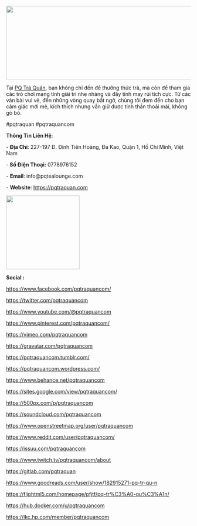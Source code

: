 <p><img src="https://pbs.twimg.com/profile_banners/1847256312419352577/1729255451/1500x500" alt="" width="600" height="200" /></p>
<p>Tại <a href="https://pqtraquan.com/"><u>PQ Tr&agrave; Qu&aacute;n</u></a>, bạn kh&ocirc;ng chỉ đến để thưởng thức tr&agrave;, m&agrave; c&ograve;n để tham gia c&aacute;c tr&ograve; chơi mang t&iacute;nh giải tr&iacute; nhẹ nh&agrave;ng v&agrave; đầy t&iacute;nh may rủi t&iacute;ch cực. Từ c&aacute;c v&aacute;n b&agrave;i vui vẻ, đến những v&ograve;ng quay bất ngờ, ch&uacute;ng t&ocirc;i đem đến cho bạn cảm gi&aacute;c mới mẻ, k&iacute;ch th&iacute;ch nhưng vẫn giữ được tinh thần thoải m&aacute;i, kh&ocirc;ng g&ograve; b&oacute;.</p>
<p>#pqtraquan #pqtraquancom</p>
<p><strong><strong>Th&ocirc;ng Tin Li&ecirc;n Hệ</strong></strong>:&nbsp;</p>
<p>-<strong><strong>&nbsp;Địa Chỉ</strong></strong>: 227-197 Đ. Đinh Ti&ecirc;n Ho&agrave;ng, Đa Kao, Quận 1, Hồ Ch&iacute; Minh, Việt Nam</p>
<p>-<strong><strong>&nbsp;Số Điện Thoại:</strong></strong>&nbsp;0778976152</p>
<p>- <strong><strong>Email</strong></strong>: info@pqtealounge.com</p>
<p>- <strong><strong>Website</strong></strong>:&nbsp;<u><a href="https://pqtraquan.com">https://pqtraquan.com</a></u></p>
<p><u><img src="https://pbs.twimg.com/profile_images/1847257360437555200/tzFnUfaz_400x400.jpg" alt="" width="200" height="200" /></u></p>
<p><strong><strong>Social :</strong></strong></p>
<p><a href="https://www.facebook.com/pqtraquancom/"><u>https://www.facebook.com/pqtraquancom/</u></a></p>
<p><a href="https://twitter.com/pqtraquancom"><u>https://twitter.com/pqtraquancom</u></a></p>
<p><a href="https://www.youtube.com/@pqtraquancom"><u>https://www.youtube.com/@pqtraquancom</u></a></p>
<p><a href="https://www.pinterest.com/pqtraquancom/"><u>https://www.pinterest.com/pqtraquancom/</u></a></p>
<p><a href="https://vimeo.com/pqtraquancom"><u>https://vimeo.com/pqtraquancom</u></a></p>
<p><a href="https://gravatar.com/pqtraquancom"><u>https://gravatar.com/pqtraquancom</u></a></p>
<p><a href="https://pqtraquancom.tumblr.com/"><u>https://pqtraquancom.tumblr.com/</u></a></p>
<p><a href="https://pqtraquancom.wordpress.com/"><u>https://pqtraquancom.wordpress.com/</u></a></p>
<p><a href="https://www.behance.net/pqtraquancom"><u>https://www.behance.net/pqtraquancom</u></a></p>
<p><a href="https://sites.google.com/view/pqtraquancom/"><u>https://sites.google.com/view/pqtraquancom/</u></a></p>
<p><a href="https://500px.com/p/pqtraquancom"><u>https://500px.com/p/pqtraquancom</u></a></p>
<p><a href="https://soundcloud.com/pqtraquancom"><u>https://soundcloud.com/pqtraquancom</u></a></p>
<p><a href="https://www.openstreetmap.org/user/pqtraquancom"><u>https://www.openstreetmap.org/user/pqtraquancom</u></a></p>
<p><a href="https://www.reddit.com/user/pqtraquancom/"><u>https://www.reddit.com/user/pqtraquancom/</u></a></p>
<p><a href="https://issuu.com/pqtraquancom"><u>https://issuu.com/pqtraquancom</u></a></p>
<p><a href="https://www.twitch.tv/pqtraquancom/about"><u>https://www.twitch.tv/pqtraquancom/about</u></a></p>
<p><a href="https://gitlab.com/pqtraquan"><u>https://gitlab.com/pqtraquan</u></a></p>
<p><a href="https://www.goodreads.com/user/show/182915271-pq-tr-qu-n"><u>https://www.goodreads.com/user/show/182915271-pq-tr-qu-n</u></a></p>
<p><a href="https://fliphtml5.com/homepage/pfjtf/pq-tr%C3%A0-qu%C3%A1n/"><u>https://fliphtml5.com/homepage/pfjtf/pq-tr%C3%A0-qu%C3%A1n/</u></a></p>
<p><a href="https://hub.docker.com/u/pqtraquancom"><u>https://hub.docker.com/u/pqtraquancom</u></a></p>
<p><a href="https://lkc.hp.com/member/pqtraquancom"><u>https://lkc.hp.com/member/pqtraquancom</u></a></p>